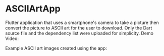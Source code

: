 # ASCIIArtApp
Flutter application that uses a smartphone's camera to take a picture then convert the picture to ASCII art for the user to download.
Only the Dart source file and the dependency list were uploaded for simplicity. 
Demo Video:

Example ASCII art images created using the app:
